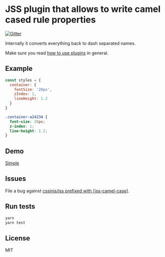 # JSS plugin that allows to write camel cased rule properties

[![Gitter](https://badges.gitter.im/JoinChat.svg)](https://gitter.im/cssinjs/lobby)

Internally it converts everything back to dash separated names.

Make sure you read [how to use
plugins](https://github.com/cssinjs/jss/blob/master/docs/setup.md#setup-with-custom-plugins)
in general.

## Example

```javascript
const styles = {
  container: {
    fontSize: '20px',
    zIndex: 1,
    lineHeight: 1.2
  }
}
```

```css
.container-a24234 {
  font-size: 20px;
  z-index: 1;
  line-height: 1.2;
}
```

## Demo

[Simple](http://cssinjs.github.io/examples/plugins/jss-camel-case/simple/index.html)

## Issues

File a bug against [cssinjs/jss prefixed with \[jss-camel-case\]](https://github.com/cssinjs/jss/issues/new?title=[jss-camel-case]%20).

## Run tests

```bash
yarn
yarn test
```

## License

MIT
